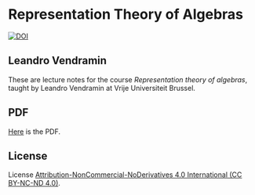 # Representation Theory of Algebras

[![DOI](https://zenodo.org/badge/497315314.svg)](https://zenodo.org/badge/latestdoi/497315314)

## Leandro Vendramin

These are lecture notes for the course _Representation theory of algebras_, taught by Leandro Vendramin 
at Vrije Universiteit Brussel.

## PDF
[Here](https://github.com/vendramin/representation/blob/main/book.pdf) is the PDF.

## License

License [Attribution-NonCommercial-NoDerivatives 4.0 International (CC BY-NC-ND 4.0)](https://creativecommons.org/licenses/by-nc-nd/4.0/deed.en).


